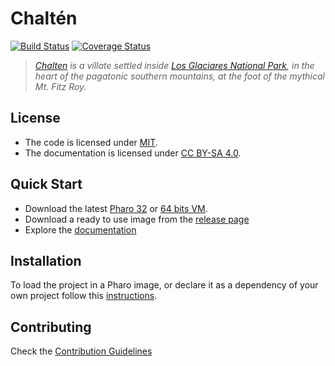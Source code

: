 # Chaltén

[![Build Status](https://travis-ci.org/ba-st/chalten.svg?branch=development)](https://travis-ci.org/ba-st/chalten)
[![Coverage Status](https://coveralls.io/repos/github/ba-st/chalten/badge.svg?branch=development)](https://coveralls.io/github/ba-st/chalten?branch=development)

> *[Chalten](https://www.elchalten.com) is a villate settled inside [Los Glaciares National Park](https://en.wikipedia.org/wiki/Los_Glaciares_National_Park), in the heart of the pagatonic southern mountains, at the foot of the mythical Mt. Fitz Roy.*

## License
- The code is licensed under [MIT](LICENSE).
- The documentation is licensed under [CC BY-SA 4.0](http://creativecommons.org/licenses/by-sa/4.0/).

## Quick Start

- Download the latest [Pharo 32](https://get.pharo.org/) or [64 bits VM](https://get.pharo.org/64/).
- Download a ready to use image from the [release page](https://github.com/ba-st/Aconcagua/releases/latest)
- Explore the [documentation](docs/)

## Installation

To load the project in a Pharo image, or declare it as a dependency of your own project follow this [instructions](docs/Installation.md).

## Contributing

Check the [Contribution Guidelines](CONTRIBUTING.md)
